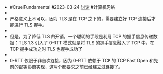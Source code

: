 - #CruelFundamental #2023-03-24 [讨论](https://github.com/CYZH1307/CruelFundamental/tree/main/homework/202303/24) #计算机网络
-
- 严格意义上不可以，因为 TLS 是在 TCP 之下的，需要建立好 TCP 连接后才能进行 TLS 握手。
-
- 但是，为了降低 TLS 的开销，一个聪明的手段是利用 TCP 的握手信息传递数据：TLS 1.3 引入了 0-RTT 模式就是将 TLS 的握手信息融入了 TCP 中，在 TCP 握手成功之时 TLS 也握手成功了
-
- 0-RTT 仅限于非首次连接，因为 0-RTT 依赖于 TCP 的 TCP Fast Open 和先前的密钥协商实现，这两个都要求之前已经建立过连接了。